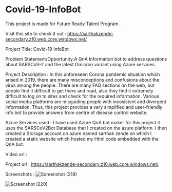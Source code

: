 # Covid-19-InfoBot
This project is made for Future Ready Talent Program.

Visit this site to check it out : https://sarthakzende-secondary.z10.web.core.windows.net/

Project Title: Covid-19 InfoBot

Problem Statement/Opportunity:A QnA Information bot to address questions about SARSCoV-2 and the latest Omicron variant using Azure services.

Project Description : In this unforeseen Corona pandemic situation which arised in 2019, there are many misconceptions and confusions about the virus among the people. There are many FAQ sections on the web, but people find it difficult to get there and read, also they find it extremely difficult to log on to sites and check for the required information. Various social media platforms are misguiding people with incosistent and divergent information. Thus, this project provides a very simplified and user-friendly info bot to provide answers from centre of disease control website. 

Azure Services used : I have used Azure QnA bot maker for this project it uses the SARSCoV2Bot Database that I created on the azure platform. I then created a Storage account on azure named sarthak zende on which I created a static website which hosted my Html code embedded with the QnA bot. 

Video url : 

Project url : https://sarthakzende-secondary.z10.web.core.windows.net/

Screenshots : ![Screenshot (219)](https://user-images.githubusercontent.com/74917835/150590249-dea38d02-013d-4aaa-8cfe-13b9cdadb9ab.png)

![Screenshot (220)](https://user-images.githubusercontent.com/74917835/150590437-1d45b3bc-6d5a-47e5-853d-c8f3f8b4b24f.png)



